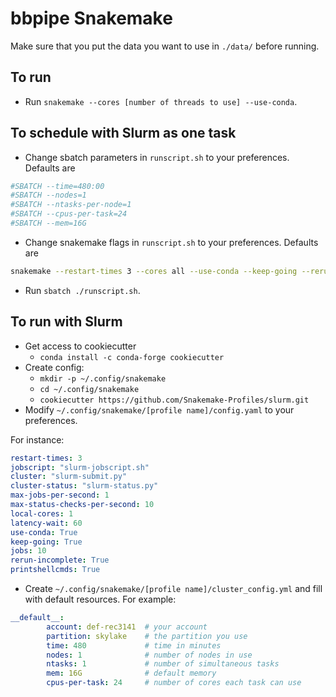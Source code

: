 # bbpipe Snakemake

Make sure that you put the data you want to use in `./data/` before running.

## To run

- Run `snakemake --cores [number of threads to use] --use-conda`.

## To schedule with Slurm as one task

- Change sbatch parameters in `runscript.sh` to your preferences. Defaults are

```sh
#SBATCH --time=480:00
#SBATCH --nodes=1
#SBATCH --ntasks-per-node=1
#SBATCH --cpus-per-task=24
#SBATCH --mem=16G
```

- Change snakemake flags in `runscript.sh` to your preferences. Defaults are

```sh
snakemake --restart-times 3 --cores all --use-conda --keep-going --rerun-incomplete
```

- Run `sbatch ./runscript.sh`.

## To run with Slurm

- Get access to cookiecutter
  - `conda install -c conda-forge cookiecutter`
- Create config:
  - `mkdir -p ~/.config/snakemake`
  - `cd ~/.config/snakemake`
  - `cookiecutter https://github.com/Snakemake-Profiles/slurm.git`
- Modify `~/.config/snakemake/[profile name]/config.yaml` to your preferences.

For instance:

```yaml
restart-times: 3
jobscript: "slurm-jobscript.sh"
cluster: "slurm-submit.py"
cluster-status: "slurm-status.py"
max-jobs-per-second: 1
max-status-checks-per-second: 10
local-cores: 1
latency-wait: 60
use-conda: True
keep-going: True
jobs: 10
rerun-incomplete: True
printshellcmds: True
```

- Create `~/.config/snakemake/[profile name]/cluster_config.yml` and fill with
default resources. For example:

```yaml
__default__:
        account: def-rec3141  # your account
        partition: skylake    # the partition you use
        time: 480             # time in minutes
        nodes: 1              # number of nodes in use
        ntasks: 1             # number of simultaneous tasks
        mem: 16G              # default memory
        cpus-per-task: 24     # number of cores each task can use
```

